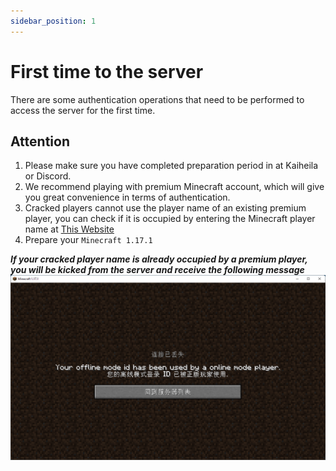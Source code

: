 ```yaml
---
sidebar_position: 1
---
```


# First time to the server


There are some authentication operations that need to be performed to access the server for the first time.

## Attention

1. Please make sure you have completed preparation period in at Kaiheila or Discord.
2. We recommend playing with premium Minecraft account, which will give you great convenience in terms of authentication.
3. Cracked players cannot use the player name of an existing premium player, you can check if it is occupied by entering the Minecraft player name at [This Website](https://mcuuid.net/)
4. Prepare your `Minecraft 1.17.1`


***If your cracked player name is already occupied by a premium player, you will be kicked from the server and receive the following message***
![player-id-has-been-taken](../../../../../static/img/first-join/player-id-has-been-taken.png)
